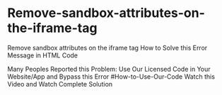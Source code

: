 # Remove-sandbox-attributes-on-the-iframe-tag
Remove sandbox attributes on the iframe tag How to Solve this Error Message in HTML Code

Many Peoples Reported this Problem:
Use Our Licensed Code in Your Website/App and Bypass this Error
#How-to-Use-Our-Code
Watch this Video and Watch Complete Solution

